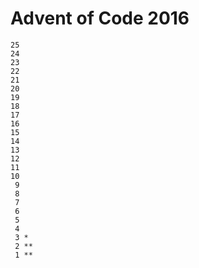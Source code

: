 # Advent of Code 2016

```
25
24
23
22
21
20
19
18
17
16
15
14
13
12
11
10
 9
 8
 7
 6
 5
 4
 3 *
 2 **
 1 **
```